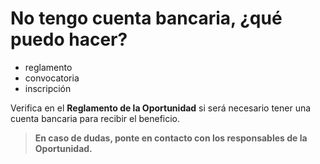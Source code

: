 # No tengo cuenta bancaria, ¿qué puedo hacer?

- reglamento
- convocatoria
- inscripción

Verifica en el **Reglamento de la Oportunidad** si será necesario tener una cuenta bancaria para recibir el beneficio.

> **En caso de dudas, ponte en contacto con los responsables de la Oportunidad.**

